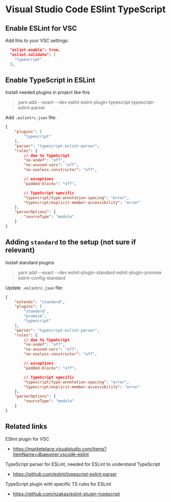 # Visual Studio Code ESlint TypeScript

## Enable ESLint for VSC
Add this to your VSC settings:
```json
  "eslint.enable": true,
  "eslint.validate": [
    "typescript"
  ],
```

## Enable TypeScript in ESLint

Install needed plugins in project like this
>yarn add --exact --dev eslint eslint-plugin-typescript typescript-eslint-parser

Add `.eslintrc.json` file:
```json
{
    "plugins": [
        "typescript"
    ],
    "parser": "typescript-eslint-parser",
    "rules": {
        // due to TypeScript
        "no-undef": "off",
        "no-unused-vars": "off",
        "no-useless-constructor": "off",

        // exceptions
        "padded-blocks": "off",

        // TypeScript specific
        "typescript/type-annotation-spacing": "error",
        "typescript/explicit-member-accessibility": "error"
    },
    "parserOptions": {
        "sourceType": "module"
    }
}
```

## Adding `standard` to the setup (not sure if relevant)

Install standard plugins
>yarn add --exact --dev eslint-plugin-standard eslint-plugin-promise eslint-config-standard

Update `.eslintrc.json` file:
```json
{
    "extends": "standard",
    "plugins": [
        "standard",
        "promise",
        "typescript"
    ],
    "parser": "typescript-eslint-parser",
    "rules": {
        // due to TypeScript
        "no-undef": "off",
        "no-unused-vars": "off",
        "no-useless-constructor": "off",

        // exceptions
        "padded-blocks": "off",

        // TypeScript specific
        "typescript/type-annotation-spacing": "error",
        "typescript/explicit-member-accessibility": "error"
    },
    "parserOptions": {
        "sourceType": "module"
    }
}
```

## Related links

ESlint plugin for VSC
- https://marketplace.visualstudio.com/items?itemName=dbaeumer.vscode-eslint

TypeScript parser for ESLint, needed for ESLint to understand TypeScript
- https://github.com/eslint/typescript-eslint-parser

TypeScript plugin with specific TS rules for ESLint
- https://github.com/nzakas/eslint-plugin-typescript
